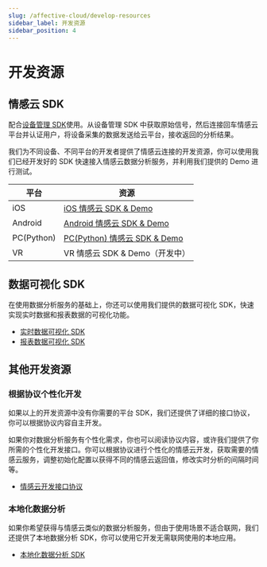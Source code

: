 ```yaml
---
slug: /affective-cloud/develop-resources
sidebar_label: 开发资源
sidebar_position: 4
---
```


# 开发资源

## 情感云 SDK

配合[设备管理 SDK](../devices#develop-resources)使用。从设备管理 SDK 中获取原始信号，然后连接回车情感云平台并认证用户，将设备采集的数据发送给云平台，接收返回的分析结果。

我们为不同设备、不同平台的开发者提供了情感云连接的开发资源，你可以使用我们已经开发好的 SDK 快速接入情感云数据分析服务，并利用我们提供的 Demo 进行测试。

| 平台 | 资源 |
| --- | --- |
| iOS | [iOS 情感云 SDK & Demo](https://github.com/Entertech/Enter-AffectiveCloud-iOS-SDK/tree/master/EnterAffectiveCloud) |
| Android | [Android 情感云 SDK & Demo](https://github.com/Entertech/Enter-AffectiveCloud-Android-SDK) |
| PC(Python) | [PC(Python) 情感云 SDK & Demo](https://github.com/Entertech/Enter-AffectiveCloud-PC-SDK) |
| VR | VR 情感云 SDK & Demo（开发中） |

## 数据可视化 SDK

在使用数据分析服务的基础上，你还可以使用我们提供的数据可视化 SDK，快速实现实时数据和报表数据的可视化功能。

- [实时数据可视化 SDK](./)
- [报表数据可视化 SDK](./)

## 其他开发资源

### 根据协议个性化开发

如果以上的开发资源中没有你需要的平台 SDK，我们还提供了详细的接口协议，你可以根据协议内容自主开发。

如果你对数据分析服务有个性化需求，你也可以阅读协议内容，或许我们提供了你所需的个性化开发接口。你可以根据协议进行个性化的情感云开发，获取需要的情感云服务，调整初始化配置以获得不同的情感云返回值，修改实时分析的间隔时间等。

- [情感云开发接口协议](./)

### 本地化数据分析

如果你希望获得与情感云类似的数据分析服务，但由于使用场景不适合联网，我们还提供了本地数据分析 SDK，你可以使用它开发无需联网使用的本地应用。

- [本地化数据分析 SDK](./)
